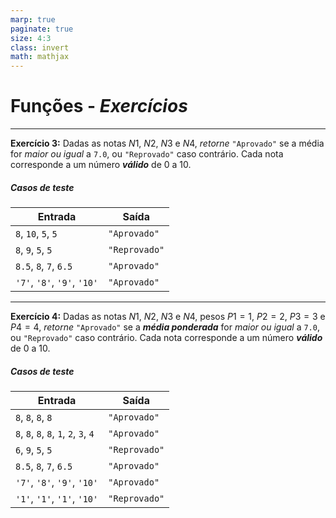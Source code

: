 ```yaml
---
marp: true
paginate: true
size: 4:3
class: invert
math: mathjax
---
```

<!-- _class: lead -->

# Funções - ***Exercícios***

---

<!-- _class: lead -->

 **Exercício 3:** Dadas as notas $N1$, $N2$, $N3$ e $N4$, _retorne_ `"Aprovado"` se a média for _maior ou igual_ a `7.0`, ou `"Reprovado"` caso contrário. Cada nota corresponde a um número ***válido*** de 0 a 10.

##### Casos de teste

| Entrada | Saída |
|---|---|
| `8`, `10`, `5`, `5` | `"Aprovado"` |
| `8`, `9`, `5`, `5` | `"Reprovado"` |
| `8.5`, `8`, `7`, `6.5` | `"Aprovado"` |
| `'7'`, `'8'`, `'9'`, `'10'` | `"Aprovado"` |

---

<!-- _class: lead -->

 **Exercício 4:** Dadas as notas $N1$, $N2$, $N3$ e $N4$, pesos $P1 = 1$, $P2 = 2$, $P3 = 3$ e $P4 = 4$, _retorne_ `"Aprovado"` se a ***média ponderada*** for _maior ou igual_ a `7.0`, ou `"Reprovado"` caso contrário. Cada nota corresponde a um número ***válido*** de 0 a 10.

##### Casos de teste

| Entrada | Saída |
|---|---|
| `8`, `8`, `8`, `8` | `"Aprovado"` |
| `8`, `8`, `8`, `8`, `1`, `2`, `3`, `4` | `"Aprovado"` |
| `6`, `9`, `5`, `5` | `"Reprovado"` |
| `8.5`, `8`, `7`, `6.5` | `"Aprovado"` |
| `'7'`, `'8'`, `'9'`, `'10'` | `"Aprovado"` |
| `'1'`, `'1'`, `'1'`, `'10'` | `"Reprovado"` |